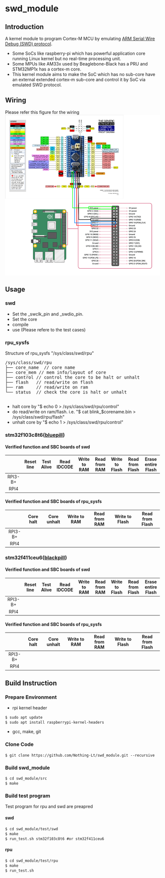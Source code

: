 # swd_module

## Introduction
A kernel module to program Cortex-M MCU by emulating [ARM Serial Wire Debug (SWD) protocol](https://developer.arm.com/documentation/ihi0031/a/The-Serial-Wire-Debug-Port--SW-DP-/Introduction-to-the-ARM-Serial-Wire-Debug--SWD--protocol).
- Some SoCs like raspberry-pi which has powerful application core running Linux kernel but no real-time processing unit. 
- Some MPUs like AM33x used by Beaglebone-Black has a PRU and STM32MP1x has a cortex-m core. 
- This kernel module aims to make the SoC which has no sub-core have an external extended cortex-m sub-core and control it by SoC via emulated SWD protocol.

## Wiring
Please refer this figure for the wiring
![](docs/swd_module-wiring.png)

## Usage
### swd
- Set the _swclk_pin and _swdio_pin.
- Set the core
- compile
- use (Please refere to the test cases)

### rpu_sysfs
Structure of rpu_sysfs "/sys/class/swd/rpu"
<pre>
/sys/class/swd/rpu
├── core_name  // core name
├── core_mem // mem info/layout of core
├── control // control the core to be halt or unhalt
├── flash   // read/write on flash
├── ram     // read/write on ram
└── status  // check the core is halt or unhalt

</pre>

- halt core by "$ echo 0 > /sys/class/swd/rpu/control"
- do read/write on ram/flash. i.e. "$ cat blink_$corename.bin > /sys/class/swd/rpu/flash"
- unhalt core by "$ echo 1 > /sys/class/swd/rpu/control"

### stm32f103c8t6([bluepill](https://stm32-base.org/boards/STM32F103C8T6-Blue-Pill.html))

#### Verified function and SBC boards of swd
|     | Reset line | Test Alive | Read IDCODE | Write to RAM | Read from RAM | Write to Flash | Read from Flash | Erase entire Flash |
| :-: | :-: | :-: | :-: | :-: | :-: | :-: | :-: | :-: |
| RPI3-B+ | | | | | | | | |
| RPI4 |  |  |  |  |  |  |  |  |
#### Verified function and SBC boards of rpu_sysfs
|     | Core halt | Core unhalt | Write to RAM | Read from RAM | Write to Flash | Read from Flash |
| :-: | :-: | :-: | :-: | :-: | :-: | :-: |
| RPI3-B+ |  |  |  |  |  |  |
| RPI4 |  |  |  |  |  |  |

### stm32f411ceu6([blackpill](https://shop.pimoroni.com/products/stm32f411-blackpill-development-board?variant=39274213343315))

#### Verified function and SBC boards of swd
|     | Reset line | Test Alive | Read IDCODE | Write to RAM | Read from RAM | Write to Flash | Read from Flash | Erase entire Flash |
| :-: | :-: | :-: | :-: | :-: | :-: | :-: | :-: | :-: |
| RPI3-B+ | | | | | | | | |
| RPI4 |  |   |   |  |  |  |  |  |
#### Verified function and SBC boards of rpu_sysfs
|     | Core halt | Core unhalt | Write to RAM | Read from RAM | Write to Flash | Read from Flash |
| :-: | :-: | :-: | :-: | :-: | :-: | :-: |
| RPI3-B+ |  |  |  |  |  |  |
| RPI4 |  |  |  |  |  |  |


## Build Instruction

### Prepare Environment

- rpi kernel header
```
$ sudo apt update
$ sudo apt install raspberrypi-kernel-headers
```

- gcc, make, git

### Clone Code

```
$ git clone https://github.com/Nothing-Lt/swd_module.git --recursive
```

### Build swd_module

```
$ cd swd_module/src
$ make
```

### Build test program

Test program for rpu and swd are preapred

#### swd
```
$ cd swd_module/test/swd
$ make
$ run_test.sh stm32f103c8t6 #or stm32f411ceu6
```

#### rpu
```
$ cd swd_module/test/rpu
$ make
$ run_test.sh
```